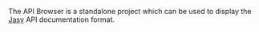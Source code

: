 The API Browser is a standalone project which can be used to display the [Jasy](http://github.com/zynga/jasy) API documentation format.
